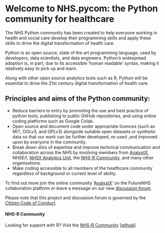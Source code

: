 # Welcome to NHS.pycom: the Python community for healthcare

The NHS Python community has been created to help everyone working in health and social care develop their programming skills and apply these skills to drive the digital transformation of health care. 

Python is an open source, state of the art programming language, used by developers, data scientists, and data engineers. Python’s widespread adoption is, in part, due to its accessible ‘human readable’ syntax, making it relatively easy to pick up and learn. 

Along with other open source analytics tools such as R, Python will be essential to drive the 21st century digital transformation of health care.

## Principles and aims of the Python community:

- Reduce barriers to entry by promoting the use and best practice of python tools, publishing to public GitHub repositories, and using online coding platforms such as Google Colab.
- Open source and document code under appropriate licences (such as MIT, OGLv3, and GPLv3) alongside suitable open datasets or synthetic data so that our work can be further developed, re-used ,and improved upon by everyone in the community.
- Break down silos of expertise and improve technical communication and collaboration across the NHS by involving members from [AnalystX](https://future.nhs.uk/connect.ti/DataAnalyticsCovid19/grouphome), NHSE/I, [NHSX Analytics Unit](https://www.nhsx.nhs.uk/key-tools-and-info/nhsx-analytics-unit/), the [NHS-R Community](https://nhsrcommunity.com/), and many other organisations.
- Make coding accessible to all members of the healthcare community regardless of background or current level of ability.

To find out more join the online community ‘[AnalystX](https://future.nhs.uk/connect.ti/DataAnalyticsCovid19/grouphome)’ on the FutureNHS collaboration platform or leave a message on our new [discussion forum](https://github.com/nhs-pycom/nhs.pycom/discussions).

Please note that this project and discussion forum is governed by the [Citizen Code of Conduct](https://github.com/nhsx/nhs.pycom/blob/main/CODE_OF_CONDUCT.md).

#### NHS-R Community

Looking for support with R? Visit the [NHS-R Community](https://nhsrcommunity.com/) [[github](https://github.com/nhs-r-community)]

